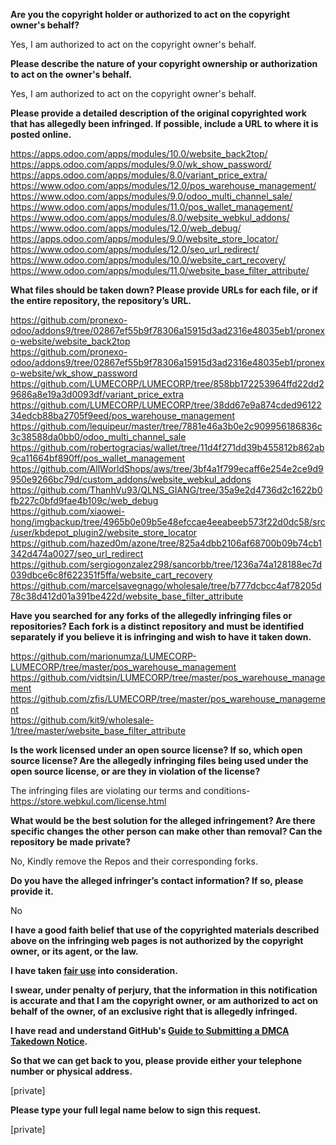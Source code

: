 **Are you the copyright holder or authorized to act on the copyright owner's behalf?**

Yes, I am authorized to act on the copyright owner's behalf.

**Please describe the nature of your copyright ownership or authorization to act on the owner's behalf.**

Yes, I am authorized to act on the copyright owner's behalf.

**Please provide a detailed description of the original copyrighted work that has allegedly been infringed. If possible, include a URL to where it is posted online.**

https://apps.odoo.com/apps/modules/10.0/website_back2top/  
https://apps.odoo.com/apps/modules/9.0/wk_show_password/  
https://apps.odoo.com/apps/modules/8.0/variant_price_extra/  
https://www.odoo.com/apps/modules/12.0/pos_warehouse_management/  
https://www.odoo.com/apps/modules/9.0/odoo_multi_channel_sale/  
https://www.odoo.com/apps/modules/11.0/pos_wallet_management/  
https://www.odoo.com/apps/modules/8.0/website_webkul_addons/  
https://www.odoo.com/apps/modules/12.0/web_debug/  
https://apps.odoo.com/apps/modules/9.0/website_store_locator/  
https://www.odoo.com/apps/modules/12.0/seo_url_redirect/  
https://www.odoo.com/apps/modules/10.0/website_cart_recovery/  
https://www.odoo.com/apps/modules/11.0/website_base_filter_attribute/  

**What files should be taken down? Please provide URLs for each file, or if the entire repository, the repository’s URL.**

https://github.com/pronexo-odoo/addons9/tree/02867ef55b9f78306a15915d3ad2316e48035eb1/pronexo-website/website_back2top  
https://github.com/pronexo-odoo/addons9/tree/02867ef55b9f78306a15915d3ad2316e48035eb1/pronexo-website/wk_show_password  
https://github.com/LUMECORP/LUMECORP/tree/858bb172253964ffd22dd29686a8e19a3d0093df/variant_price_extra  
https://github.com/LUMECORP/LUMECORP/tree/38dd67e9a874cded9612234edcb88ba2705f9eed/pos_warehouse_management  
https://github.com/lequipeur/master/tree/7881e46a3b0e2c909956186836c3c38588da0bb0/odoo_multi_channel_sale  
https://github.com/robertogracias/wallet/tree/11d4f271dd39b455812b862ab9ca11664bf890ff/pos_wallet_management  
https://github.com/AllWorldShops/aws/tree/3bf4a1f799ecaff6e254e2ce9d9950e9266bc79d/custom_addons/website_webkul_addons  
https://github.com/ThanhVu93/QLNS_GIANG/tree/35a9e2d4736d2c1622b0fb227c0bfd9fae4b109c/web_debug  
https://github.com/xiaowei-hong/imgbackup/tree/4965b0e09b5e48efccae4eeabeeb573f22d0dc58/src/user/kbdepot_plugin2/website_store_locator  
https://github.com/hazed0m/azone/tree/825a4dbb2106af68700b09b74cb1342d474a0027/seo_url_redirect  
https://github.com/sergiogonzalez298/sancorbb/tree/1236a74a128188ec7d039dbce6c8f622351f5ffa/website_cart_recovery  
https://github.com/marcelsavegnago/wholesale/tree/b777dcbcc4af78205d78c38d412d01a391be422d/website_base_filter_attribute  

**Have you searched for any forks of the allegedly infringing files or repositories? Each fork is a distinct repository and must be identified separately if you believe it is infringing and wish to have it taken down.**
  
https://github.com/marionumza/LUMECORP-LUMECORP/tree/master/pos_warehouse_management  
https://github.com/vidtsin/LUMECORP/tree/master/pos_warehouse_management  
https://github.com/zfis/LUMECORP/tree/master/pos_warehouse_management  
https://github.com/kit9/wholesale-1/tree/master/website_base_filter_attribute  

**Is the work licensed under an open source license? If so, which open source license? Are the allegedly infringing files being used under the open source license, or are they in violation of the license?**

The infringing files are violating our terms and conditions- https://store.webkul.com/license.html

**What would be the best solution for the alleged infringement? Are there specific changes the other person can make other than removal? Can the repository be made private?**

No, Kindly remove the Repos and their corresponding forks.

**Do you have the alleged infringer’s contact information? If so, please provide it.**

No

**I have a good faith belief that use of the copyrighted materials described above on the infringing web pages is not authorized by the copyright owner, or its agent, or the law.**

**I have taken <a href="https://www.lumendatabase.org/topics/22">fair use</a> into consideration.**

**I swear, under penalty of perjury, that the information in this notification is accurate and that I am the copyright owner, or am authorized to act on behalf of the owner, of an exclusive right that is allegedly infringed.**

**I have read and understand GitHub's <a href="https://help.github.com/articles/guide-to-submitting-a-dmca-takedown-notice/">Guide to Submitting a DMCA Takedown Notice</a>.**

**So that we can get back to you, please provide either your telephone number or physical address.**

[private]  

**Please type your full legal name below to sign this request.**

[private]  
